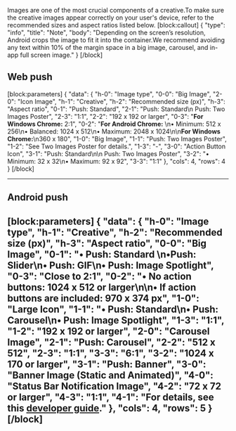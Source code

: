 Images are one of the most crucial components of a creative.To make sure the creative images appear correctly on your user's device, refer to the recommended sizes and aspect ratios listed below.
\[block:callout]
{
  "type": "info",
  "title": "Note",
  "body": "Depending on the screen’s resolution, Android crops the image to fit it into the container.We recommend avoiding any text within 10% of the margin space in a big image, carousel, and in-app full screen image."
}
\[/block]
## Web push

\[block:parameters]
{
  "data": {
    "h-0": "Image type",
    "0-0": "Big Image",
    "2-0": "Icon Image",
    "h-1": "Creative",
    "h-2": "Recommended size (px)",
    "h-3": "Aspect ratio",
    "0-1": "Push: Standard",
    "2-1": "Push: Standard\\n Push: Two Images Poster",
    "2-3": "1:1",
    "2-2": "192 x 192 or larger",
    "0-3": "**For Windows Chrome:** 2:1",
    "0-2": "**For Android Chrome:** \\n• Minimum: 512 x 256\\n• Balanced: 1024 x 512\\n• Maximum: 2048 x 1024\\n\\n**For Windows Chrome:**\\n360 x 180",
    "1-0": "Big Image",
    "1-1": "Push: Two Images Poster",
    "1-2": "See Two Images Poster for details.",
    "1-3": "-",
    "3-0": "Action Button Icon",
    "3-1": "Push: Standard\\n\\n Push: Two Images Poster",
    "3-2": "• Minimum: 32 x 32\\n• Maximum: 92 x 92",
    "3-3": "1:1"
  },
  "cols": 4,
  "rows": 4
}
\[/block]

---

## Android push
\[block:parameters]
{
  "data": {
    "h-0": "Image type",
    "h-1": "Creative",
    "h-2": "Recommended size (px)",
    "h-3": "Aspect ratio",
    "0-0": "Big Image",
    "0-1": "• Push: Standard \\n•Push: Slider\\n• Push: GIF\\n• Push: Image Spotlight",
    "0-3": "Close to 2:1",
    "0-2": "• No action buttons: 1024 x 512 or larger\\n\\n• If action buttons are included: 970 x 374 px",
    "1-0": "Large Icon",
    "1-1": "• Push: Standard\\n• Push: Carousel\\n• Push: Image Spotlight",
    "1-3": "1:1",
    "1-2": "192 x 192 or larger",
    "2-0": "Carousel Image",
    "2-1": "Push: Carousel",
    "2-2": "512 x 512",
    "2-3": "1:1",
    "3-3": "6:1",
    "3-2": "1024 x 170 or larger",
    "3-1": "Push: Banner",
    "3-0": "Banner Image (Static and Animated)",
    "4-0": "Status Bar Notification Image",
    "4-2": "72 x 72 or larger",
    "4-3": "1:1",
    "4-1": "For details, see this [developer guide](doc:customizing-push-notification-images)."
  },
  "cols": 4,
  "rows": 5
}
\[/block]
---